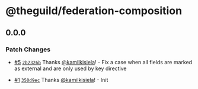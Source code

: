 # @theguild/federation-composition

## 0.0.0

### Patch Changes

- [#5](https://github.com/the-guild-org/federation/pull/5)
  [`2b2326b`](https://github.com/the-guild-org/federation/commit/2b2326b47d479c6c888072979e628a88f3ef882e)
  Thanks [@kamilkisiela](https://github.com/kamilkisiela)! - Fix a case when all fields are marked
  as external and are only used by key directive

- [#1](https://github.com/the-guild-org/federation/pull/1)
  [`350d9ec`](https://github.com/the-guild-org/federation/commit/350d9ec9063d8a58b711e93f72cebe811e1f1c60)
  Thanks [@kamilkisiela](https://github.com/kamilkisiela)! - Init
